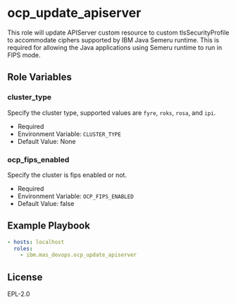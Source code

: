 ocp_update_apiserver
====================

This role will update APIServer custom resource to custom tlsSecurityProfile to accommodate ciphers supported by IBM Java Semeru runtime. This is required for allowing the Java applications using Semeru runtime to run in FIPS mode.


Role Variables
--------------

### cluster_type
Specify the cluster type, supported values are `fyre`, `roks`, `rosa`, and `ipi`.

- Required
- Environment Variable: `CLUSTER_TYPE`
- Default Value: None

### ocp_fips_enabled
Specify the cluster is fips enabled or not.

- Required
- Environment Variable: `OCP_FIPS_ENABLED`
- Default Value: false


Example Playbook
----------------

```yaml
- hosts: localhost
  roles:
    - ibm.mas_devops.ocp_update_apiserver
```


License
-------

EPL-2.0
